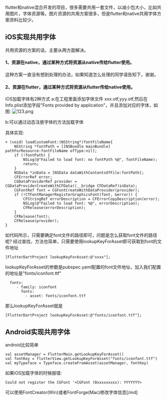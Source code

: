 flutter和native混合开发的项目，很多需要共用一套文件，以减小包大小，比如共用图片，字体资源等。图片资源的共用方案很多，但是flutter和native共用字体方案资料比较少。

## iOS实现共用字体
共用资源的方案的话，主要从两方面解决。
#### 1、资源在native，通过某种方式将资源从native传给flutter使用。
这种方案一直没有想到处理的办法，如果知道怎么处理的同学请告知下，谢谢。

#### 2、资源在flutter，通过某种方式将资源从flutter传给native使用。
iOS加载字体有2种方式
a:在工程里面添加字体文件 xxx.otf,yyy.otf,然后在Info.plist添加字段"Fonts provided by application"，并且添加对应的字体，如图:
![123.png]()

b:可以通过动态注册字体的方法加载字体

具体实现:
```
+ (void) loadCustomFont:(NSString*)fontFileName{
    NSString *fontPath = [[NSBundle mainBundle] pathForResource:fontFileName ofType:nil];
    if (!fontPath) {
        NSLog(@"Failed to load font: no fontPath %@", fontFileName);
        return;
    }
    NSData *inData = [NSData dataWithContentsOfFile:fontPath];
    CFErrorRef error;
    CGDataProviderRef provider = CGDataProviderCreateWithCFData((__bridge CFDataRef)inData);
    CGFontRef font = CGFontCreateWithDataProvider(provider);
    if (!CTFontManagerRegisterGraphicsFont(font, &error)) {
        CFStringRef errorDescription = CFErrorCopyDescription(error);
        NSLog(@"Failed to load font: %@", errorDescription);
        CFRelease(errorDescription);
    }
    CFRelease(font);
    CFRelease(provider);
}
```

如代码所示，只需要确定font文件的路径即可，问题是怎么获取font文件的路径呢?
经过查找，方法也简单，只需要使用lookupKeyForAsset即可获取到font的文件地址
```
[FlutterDartProject lookupKeyForAsset:@"xxxx"];
```
lookupKeyForAsset的参数是pubspec.yaml配置的font文件地址，加入我们配置的地址是"fonts/iconfont.ttf"

```
  fonts:
     - family: iconfont
       fonts:
         - asset: fonts/iconfont.ttf
```
那么lookupKeyForAsset就是

```
[FlutterDartProject lookupKeyForAsset:@"fonts/iconfont.ttf"];
```

## Android实现共用字体
android比较简单
```
val assetManager = FlutterMain.getLookupKeyForAsset()
val fontKey = flutterView.getLookupKeyForAsset("fonts/iconfont.ttf")
val myTypeface = Typeface.createFromAsset(assetManager, fontKey)
```

如果iOS加载字体的时候报错:
```
Could not register the CGFont '<CGFont (0xxxxxxxxx): YYYYYYY>
```
可以使用FontCreator(Win)或者FontForge(Mac)修改字体信息[/md]
